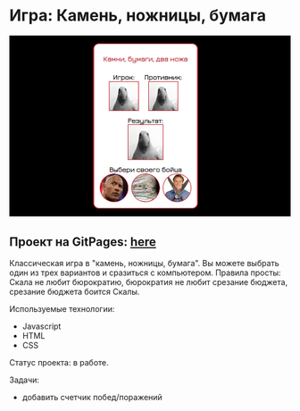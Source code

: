 # Игра: Камень, ножницы, бумага

![logo](./images/rps_logo.png)

## Проект на GitPages: [here](https://ilia-puchkov.github.io/pet-RPS/)

Классическая игра в "камень, ножницы, бумага". Вы можете выбрать один из трех вариантов и сразиться с компьютером. 
Правила просты: Скала не любит бюрократию, бюрократия не любит срезание бюджета, срезание бюджета боится Скалы.

Используемые технологии:
* Javascript 
* HTML
* CSS

Статус проекта: в работе.

Задачи:
* добавить счетчик побед/поражений

